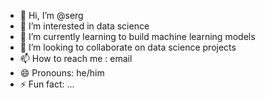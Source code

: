 - 👋 Hi, I’m @serg
- 👀 I’m interested in data science
- 🌱 I’m currently learning to build machine learning models
- 💞️ I’m looking to collaborate on data science projects
- 📫 How to reach me : email
- 😄 Pronouns: he/him
- ⚡ Fun fact: ...

<!---
szayets/szayets is a ✨ special ✨ repository because its `README.md` (this file) appears on your GitHub profile.
You can click the Preview link to take a look at your changes.
--->
